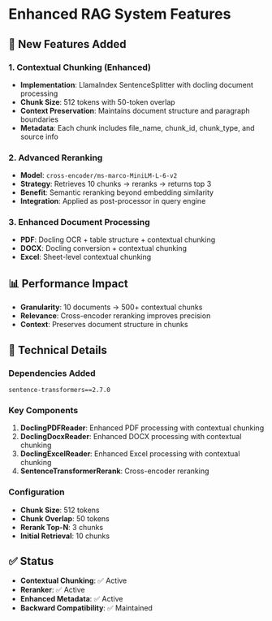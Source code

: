 # Enhanced RAG System Features

## 🚀 New Features Added

### 1. Contextual Chunking (Enhanced)
- **Implementation**: LlamaIndex SentenceSplitter with docling document processing
- **Chunk Size**: 512 tokens with 50-token overlap
- **Context Preservation**: Maintains document structure and paragraph boundaries
- **Metadata**: Each chunk includes file_name, chunk_id, chunk_type, and source info

### 2. Advanced Reranking
- **Model**: `cross-encoder/ms-marco-MiniLM-L-6-v2`
- **Strategy**: Retrieves 10 chunks → reranks → returns top 3
- **Benefit**: Semantic reranking beyond embedding similarity
- **Integration**: Applied as post-processor in query engine

### 3. Enhanced Document Processing
- **PDF**: Docling OCR + table structure + contextual chunking
- **DOCX**: Docling conversion + contextual chunking
- **Excel**: Sheet-level contextual chunking

## 📊 Performance Impact
- **Granularity**: 10 documents → 500+ contextual chunks
- **Relevance**: Cross-encoder reranking improves precision
- **Context**: Preserves document structure in chunks

## 🔧 Technical Details

### Dependencies Added
```
sentence-transformers==2.7.0
```

### Key Components
1. **DoclingPDFReader**: Enhanced PDF processing with contextual chunking
2. **DoclingDocxReader**: Enhanced DOCX processing with contextual chunking  
3. **DoclingExcelReader**: Enhanced Excel processing with contextual chunking
4. **SentenceTransformerRerank**: Cross-encoder reranking

### Configuration
- **Chunk Size**: 512 tokens
- **Chunk Overlap**: 50 tokens
- **Rerank Top-N**: 3 chunks
- **Initial Retrieval**: 10 chunks

## ✅ Status
- **Contextual Chunking**: ✅ Active
- **Reranker**: ✅ Active
- **Enhanced Metadata**: ✅ Active
- **Backward Compatibility**: ✅ Maintained